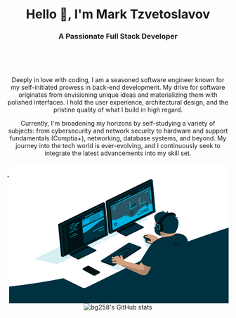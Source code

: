 <h1 align="center">Hello 👋, I'm Mark Tzvetoslavov</h1>
<h3 align="center">A Passionate Full Stack Developer</h3>
<br />

<p align="center">
  <br><br>
  Deeply in love with coding, I am a seasoned software engineer known for my self-initiated prowess in back-end development. My drive for software originates from envisioning unique ideas and materializing them with polished interfaces. I hold the user experience, architectural design, and the pristine quality of what I build in high regard.
</p>

<p align="center">
  Currently, I'm broadening my horizons by self-studying a variety of subjects: from cybersecurity and network security to hardware and support fundamentals (Comptia+), networking, database systems, and beyond. My journey into the tech world is ever-evolving, and I continuously seek to integrate the latest advancements into my skill set.
</p>

<img align="right" alt="Coding GIF" src="code.gif" width="500" height="320" />



<br />

<hr>

<p align="center">
  <img src="https://github-readme-stats.vercel.app/api?username=bg258&show_icons=true&theme=gotham" alt="bg258's GitHub stats">
</p>

